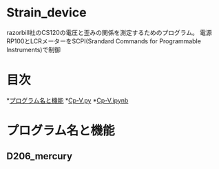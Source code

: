# Strain_device

razorbill社のCS120の電圧と歪みの関係を測定するためのプログラム。
電源RP100とLCRメーターをSCPI(Srandard Commands for Programmable Instruments)で制御

# 目次
*[プログラム名と機能](#program)
 *[Cp-V.py](#Cp-V1)
 *[Cp-V.ipynb](#Cp-V2)

<h1 id="program">プログラム名と機能</h1>

<h2 id="Cp-V1">D206_mercury</h2>
